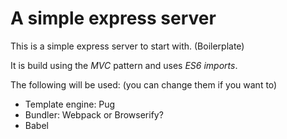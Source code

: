 # A simple express server

This is a simple express server to start with. (Boilerplate)

It is build using the *MVC* pattern and uses *ES6 imports*.

The following will be used: (you can change them if you want to)
- Template engine: Pug
- Bundler: Webpack or Browserify?
- Babel